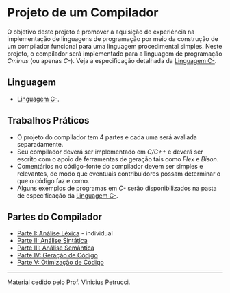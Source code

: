 # Projeto de um Compilador

O objetivo deste projeto é promover a aquisição de experiência na implementação de linguagens de programação por meio da construção de um compilador funcional para uma linguagem procedimental simples. Neste projeto, o compilador será implementado para a linguagem de programação _Cminus_ (ou apenas _C-_). Veja a especificação detalhada da [Linguagem C-](../language/README.md). 

## Linguagem 

+ [Linguagem C-](../language/README.md). 

## Trabalhos Práticos

+ O projeto do compilador tem 4 partes e cada uma será avaliada separadamente.  
+ Seu compilador deverá ser implementado em _C/C++_ e deverá ser escrito com o apoio de ferramentas de geração tais como _Flex_ e _Bison_. 
+ Comentários no código-fonte do compilador devem ser simples e relevantes, de modo que eventuais contribuidores possam determinar o que o código faz e como.
+ Alguns exemplos de programas em _C-_ serão disponibilizados na pasta de especificação da [Linguagem C-](../language/README.md).

## Partes do Compilador
+ [Parte I: Análise Léxica](./lexicalanalyser/README.md) - individual
+ [Parte II: Análise Sintática](./syntaxanalyser/README.md)
+ [Parte III: Análise Semântica](./semanticanalyser/README.md)
+ [Parte IV: Geração de Código](./codegenerator/README.md)
+ [Parte V: Otimização de Código](./codeoptimization/README.md)


-----
Material cedido pelo Prof. Vinicius Petrucci.
